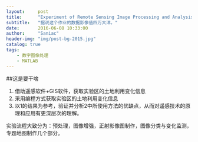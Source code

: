 ```yaml
---
layout:     post
title:      "Experiment of Remote Sensing Image Processing and Analysis"
subtitle:   "据说这个作业的数据影像值四万大洋。"
date:       2016-06-08 10:33:00
author:     "Saniac"
header-img: "img/post-bg-2015.jpg"
catalog: true
tags:
    - 数字图像处理
    - MATLAB
---
```


##这是要干啥

1. 借助遥感软件+GIS软件，获取实验区的土地利用变化信息
2. 采用编程方式获取实验区的土地利用变化信息
3. 以1的结果为参考，验证并分析2中所使用方法的优缺点，从而对遥感技术的原理和应用有更深层次的理解。

实验流程大致分为：预处理，图像增强，正射影像图制作，图像分类与变化监测，专题地图制作几个部分。
